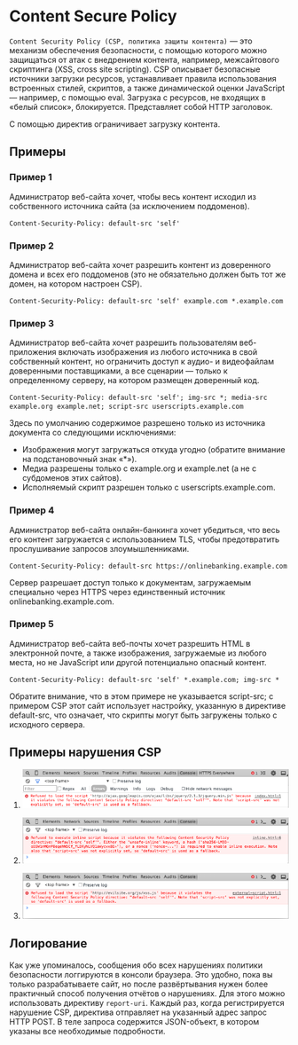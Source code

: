 

# Content Secure Policy

`Content Security Policy (CSP, политика защиты контента)` — это механизм обеспечения безопасности, с помощью которого
можно защищаться от атак с внедрением контента, например, межсайтового скриптинга (XSS, cross site scripting). CSP
описывает безопасные источники загрузки ресурсов, устанавливает правила использования встроенных стилей, скриптов, а
также динамической оценки JavaScript — например, с помощью eval. Загрузка с ресурсов, не входящих в «белый список»,
блокируется. Представляет собой HTTP заголовок.

С помощью директив ограничивает загрузку контента.

## Примеры

### Пример 1

Администратор веб-сайта хочет, чтобы весь контент исходил из собственного источника сайта (за исключением поддоменов).

```http request
Content-Security-Policy: default-src 'self'
```

### Пример 2

Администратор веб-сайта хочет разрешить контент из доверенного домена и всех его поддоменов (это не обязательно должен
быть тот же домен, на котором настроен CSP).

```http request
Content-Security-Policy: default-src 'self' example.com *.example.com
```

### Пример 3

Администратор веб-сайта хочет разрешить пользователям веб-приложения включать изображения из любого источника в свой
собственный контент, но ограничить доступ к аудио- и видеофайлам доверенными поставщиками, а все сценарии — только к
определенному серверу, на котором размещен доверенный код.

```http request
Content-Security-Policy: default-src 'self'; img-src *; media-src example.org example.net; script-src userscripts.example.com
```

Здесь по умолчанию содержимое разрешено только из источника документа со следующими исключениями:

* Изображения могут загружаться откуда угодно (обратите внимание на подстановочный знак «*»).
* Медиа разрешены только с example.org и example.net (а не с субдоменов этих сайтов).
* Исполняемый скрипт разрешен только с userscripts.example.com.

### Пример 4

Администратор веб-сайта онлайн-банкинга хочет убедиться, что весь его контент загружается с использованием TLS, чтобы
предотвратить прослушивание запросов злоумышленниками.

```http request
Content-Security-Policy: default-src https://onlinebanking.example.com
```

Сервер разрешает доступ только к документам, загружаемым специально через HTTPS через единственный источник
onlinebanking.example.com.

### Пример 5

Администратор веб-сайта веб-почты хочет разрешить HTML в электронной почте, а также изображения, загружаемые из любого
места, но не JavaScript или другой потенциально опасный контент.

```http request
Content-Security-Policy: default-src 'self' *.example.com; img-src *
```

Обратите внимание, что в этом примере не указывается script-src; с примером CSP этот сайт использует настройку,
указанную в директиве default-src, что означает, что скрипты могут быть загружены только с исходного сервера.

## Примеры нарушения CSP
1) ![img.png](Hard/web-security/csp/img.png)

2) ![img_1.png](Hard/web-security/csp/img_1.png)

3) ![img_2.png](img_2.png)

## Логирование

Как уже упоминалось, сообщения обо всех нарушениях политики безопасности логгируются в консоли браузера. Это удобно,
пока вы только разрабатываете сайт, но после развёртывания нужен более практичный способ получения отчётов о нарушениях.
Для этого можно использовать директиву `report-uri`. Каждый раз, когда регистрируется нарушение CSP, директива отправляет
на указанный адрес запрос HTTP POST. В теле запроса содержится JSON-объект, в котором указаны все необходимые
подробности.